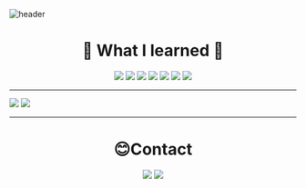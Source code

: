 ![header](https://capsule-render.vercel.app/api?type=Slice&color=auto&height=250&section=header&text=Boryung%20Kang&fontSize=90&)



# <div align="center"> 🍋 What I learned 🍋 </div>
<p align="center">
  <img src="https://img.shields.io/badge/Java-007396?style=flat-square&logo=Java&logoColor=white"/>
  <img src="https://img.shields.io/badge/HTML5-E34F26?style=flat-square&logo=HTML5&logoColor=white"/>  
  <img src="https://img.shields.io/badge/CSS3-1572B6?style=flat-square&logo=CSS3&logoColor=white"/>
  <img src="https://img.shields.io/badge/JavaScript-F7DF1E?style=flat-square&logo=JavaScript&logoColor=white"/>
  <img src="https://img.shields.io/badge/jQuery-0769AD?style=flat-square&logo=jQuery&logoColor=white"/>  
  <img src="https://img.shields.io/badge/Oracle-F80000?style=flat-square&logo=Oracle&logoColor=white"/>  
  <img src="https://img.shields.io/badge/Spring-6DB33F?style=flat-square&logo=Spring&logoColor=white"/>  
</p>



---------------

<p align="center">
    <div display="flex">
      <img src="https://github-readme-stats.vercel.app/api?username=devboryung&count_private=true&show_icons=true&theme=highcontrast&icon_color=f7ae40">
    <img src="https://github-readme-stats.vercel.app/api/top-langs/?username=devboryung&layout=compact&theme=highcontrast">
</div>
</p>


---------------


# <div align="center"> 😊Contact </div>
<p align="center">
  <a href="https://www.notion.so/fe7317161fd744e58ce1c32287fc413b"><img src="https://img.shields.io/badge/Portfolio-000000?style=flat-square&logo=Notion&logoColor=white"/></a>
   <devboryung@naver.com><img src="https://img.shields.io/badge/Email-03C75A?style=flat-square&logo=Naver&logoColor=white"/>
  
 </p>
